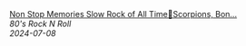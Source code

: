 <!--2024-07-08 02:07:01-->
<div class="yb">
  <a class="nodecor" href="/posts.html?rok/non_stop_memories_slow_rock_of_all_timescorpions_bon_jovi_led_zeppelin_nirvanaslow_rock_80s_90s">
    <img class="preview" data-videoid="aj3K2KWkYy0" src="https://i2.ytimg.com/vi/aj3K2KWkYy0/hqdefault.jpg" align="middle" alt="">
  </a>
  <div class="inlbl text">
    <a class="nodecor" href="/posts.html?rok/non_stop_memories_slow_rock_of_all_timescorpions_bon_jovi_led_zeppelin_nirvanaslow_rock_80s_90s">Non Stop Memories Slow Rock of All Time🤘Scorpions, Bon...</a><br>
    <i class="smaller2">80's Rock N Roll</i><br>
    <i class="smaller3">2024-07-08</i>
  </div>
</div>
